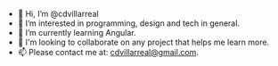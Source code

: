 - 👋 Hi, I’m @cdvillarreal
- 👀 I’m interested in programming, design and tech in general.
- 🌱 I’m currently learning Angular.
- 💞️ I'm looking to collaborate on any project that helps me learn more.
- 📫 Please contact me at: cdvillarreal@gmail.com.
